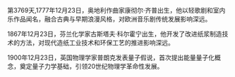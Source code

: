 第3769天,1777年12月23日，奥地利作曲家康彻尔·齐普出生，他以轻歌剧和室内乐作品闻名，融合古典与早期浪漫风格，对欧洲音乐剧传统发展影响深远。

1867年12月23日，芬兰化学家古斯塔夫·科尔霍宁出生，他开发了改进纸浆制造技术的方法，对现代造纸工业技术和环保工艺的推进影响深远。

1900年12月23日，英国物理学家普朗克发表量子假说，首次提出能量量子化概念，奠定量子力学基础，引领20世纪物理学革命性发展。